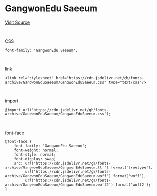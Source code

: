 # GangwonEdu Saeeum

[Visit Source](https://blog.naver.com/happygwedu/221897547714)

&nbsp;

CSS

```
font-family: 'GangwonEdu Saeeum';
```

&nbsp;

link

```
<link rel="stylesheet" href="https://cdn.jsdelivr.net/gh/fonts-archive/GangwonEduSaeeum/GangwonEduSaeeum.css" type="text/css"/>
```

&nbsp;

import

```
@import url('https://cdn.jsdelivr.net/gh/fonts-archive/GangwonEduSaeeum/GangwonEduSaeeum.css');
```

&nbsp;

font-face

```
@font-face {
    font-family: 'GangwonEdu Saeeum';
    font-weight: normal;
    font-style: normal;
    font-display: swap;
    src: url('https://cdn.jsdelivr.net/gh/fonts-archive/GangwonEduSaeeum/GangwonEduSaeeum.ttf') format('truetype'),
         url('https://cdn.jsdelivr.net/gh/fonts-archive/GangwonEduSaeeum/GangwonEduSaeeum.woff') format('woff'),
         url('https://cdn.jsdelivr.net/gh/fonts-archive/GangwonEduSaeeum/GangwonEduSaeeum.woff2') format('woff2');
}
```
